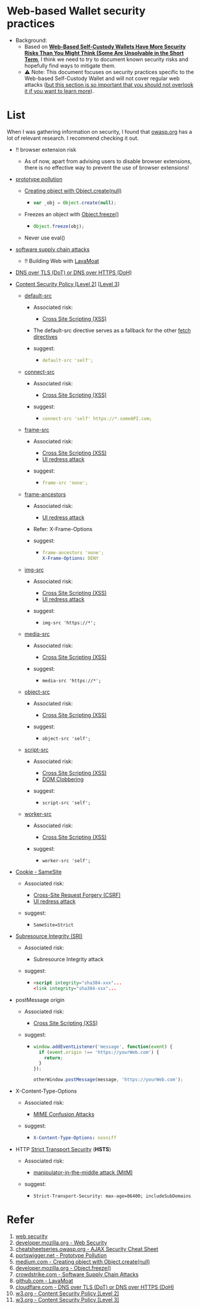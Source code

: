 # Web-based Wallet security practices

- Background:
  - Based on  [**Web-Based Self-Custody Wallets Have More Security Risks Than You Might Think (Some Are Unsolvable in the Short Term**](docs/Web-Based%20Self-Custody%20Wallets%20Have%20More%20Security%20Risks%20Than%20You%20Might%20Think.md), I think we need to try to document known security risks and hopefully find ways to mitigate them.
  - ⚠️ Note: This document focuses on security practices specific to the Web-based Self-Custody Wallet and will not cover regular web attacks ([but this section is so important that you should not overlook it if you want to learn more](https://developer.mozilla.org/en-US/docs/Web/Security)).
  
# List

When I was gathering information on security, I found that [owasp.org](https://cheatsheetseries.owasp.org/cheatsheets/AJAX_Security_Cheat_Sheet.html) has a lot of relevant research. I recommend checking it out.



- ‼️ browser extension risk 

  - As of now, apart from advising users to disable browser extensions, there is no effective way to prevent the use of browser extensions!





- [prototype pollution](https://portswigger.net/web-security/prototype-pollution)

  - [Creating object with Object.create(null)](https://medium.com/@pratiprati/creating-object-with-object-create-null-6f6a51de3a08)
  
    - ```javascript
      var _obj = Object.create(null);
      ```
  
  - Freezes an object with [Object.freeze()](https://developer.mozilla.org/en-US/docs/Web/JavaScript/Reference/Global_Objects/Object/freeze)
  
    - ```javascript
      Object.freeze(obj);
      ```
  
  - Never use eval()





- [software supply chain attacks](https://www.crowdstrike.com/cybersecurity-101/cyberattacks/supply-chain-attacks/)
  - ‼️ Building Web with [LavaMoat](https://github.com/LavaMoat/LavaMoat) 





- [DNS over TLS (DoT) or DNS over HTTPS (DoH)](https://www.cloudflare.com/learning/dns/dns-over-tls/)





- [Content Security Policy [Level 2]](https://www.w3.org/TR/CSP2/) [[Level 3](https://www.w3.org/TR/CSP3/)]
  
  - [default-src](https://www.w3.org/TR/CSP3/#directive-default-src)
  
    - Associated risk:
  
      - [Cross Site Scripting (XSS)](https://owasp.org/www-community/attacks/xss/)
  
    - The default-src directive serves as a fallback for the other [fetch directives](https://www.w3.org/TR/CSP3/#fetch-directives)
  
    - suggest:
  
      - ```yaml
        default-src 'self';
        ```
    
  - [connect-src](https://www.w3.org/TR/CSP3/#directive-connect-src)
  
    - Associated risk:
  
      - [Cross Site Scripting (XSS)](https://owasp.org/www-community/attacks/xss/)
  
    - suggest:
  
      - ```yaml
        connect-src 'self' https://*.someAPI.com;
        ```
    
  - [frame-src](https://www.w3.org/TR/CSP3/#directive-frame-src)
  
    - Associated risk:
  
      - [Cross Site Scripting (XSS)](https://owasp.org/www-community/attacks/xss/)
      - [UI redress attack](https://owasp.org/www-community/attacks/Clickjacking)
    
    - suggest:
    
      - ```yaml
        frame-src 'none';
        ```
    
  - [frame-ancestors](https://www.w3.org/TR/CSP3/#directive-frame-ancestors)
  
    - Associated risk:
  
      - [UI redress attack](https://owasp.org/www-community/attacks/Clickjacking)
      
    - Refer: X-Frame-Options
    
    - suggest:
    
      - ```yaml
        frame-ancestors 'none';
        X-Frame-Options: DENY
        ```
        
    
  - [img-src](https://www.w3.org/TR/CSP3/#directive-img-src)
  
    - Associated risk:
  
      - [Cross Site Scripting (XSS)](https://owasp.org/www-community/attacks/xss/)
      - [UI redress attack](https://owasp.org/www-community/attacks/Clickjacking)
    
    - suggest:
    
      - ```shell
        img-src 'https://*';
        ```
    
  - [media-src](https://www.w3.org/TR/CSP3/#directive-media-src)
  
    - Associated risk:
  
      - [Cross Site Scripting (XSS)](https://owasp.org/www-community/attacks/xss/)
  
    - suggest:
  
      - ```shell
        media-src 'https://*';
        ```
    
  - [object-src](https://www.w3.org/TR/CSP3/#directive-object-src)
  
    - Associated risk:
  
      - [Cross Site Scripting (XSS)](https://owasp.org/www-community/attacks/xss/)
  
    - suggest:
  
      - ```shell
        object-src 'self';
        ```
    
  - [script-src](https://www.w3.org/TR/CSP3/#directive-script-src)
  
    - Associated risk:
  
      - [Cross Site Scripting (XSS)](https://owasp.org/www-community/attacks/xss/)
      - [DOM Clobbering](https://domclob.xyz/domc_wiki/#overview)
    
    - suggest:
    
      - ```shell
        script-src 'self';
        ```
    
  - [worker-src](https://www.w3.org/TR/CSP3/#directive-worker-src)
  
    - Associated risk:
  
      - [Cross Site Scripting (XSS)](https://owasp.org/www-community/attacks/xss/)
  
    - suggest:
  
      - ```shell
        worker-src 'self';
        ```
    





- [Cookie - SameSite](https://portswigger.net/web-security/csrf/bypassing-samesite-restrictions#:~:text=SameSite%20is%20a%20browser%20security,leaks%2C%20and%20some%20CORS%20exploits.)

    - Associated risk:

      - [Cross-Site Request Forgery (CSRF) ](https://www.synopsys.com/glossary/what-is-csrf.html#:~:text=Definition,has%20in%20an%20authenticated%20user.)
      - [UI redress attack](https://owasp.org/www-community/attacks/Clickjacking)

    - suggest:

      - ```shell
        SameSite=Strict
        ```
        






- [Subresource Integrity (SRI)](https://developer.mozilla.org/en-US/docs/Web/Security/Subresource_Integrity)

    - Associated risk:

      - Subresource Integrity attack

    - suggest:

      - ```html
        <script integrity="sha384-xxx"...
        <link integrity="sha384-xxx"...
        ```






- postMessage origin

  - Associated risk:

    - [Cross Site Scripting (XSS)](https://owasp.org/www-community/attacks/xss/)

  - suggest:

    - ```javascript
      window.addEventListener('message', function(event) {
        if (event.origin !== 'https://yourWeb.com') {
          return;
        }
      });
      
      otherWindow.postMessage(message, 'https://yourWeb.com');
      ```





- X-Content-Type-Options

  - Associated risk:

    - [MIME Confusion Attacks](https://blog.mozilla.org/security/2016/08/26/mitigating-mime-confusion-attacks-in-firefox/)

  - suggest:
    
      - ```yaml
        X-Content-Type-Options: nosniff
        ```






- HTTP [Strict Transport Security](https://developer.mozilla.org/en-US/docs/Web/HTTP/Headers/Strict-Transport-Security) (**HSTS**)

  - Associated risk:
    - [manipulator-in-the-middle attack (MitM)](https://developer.mozilla.org/en-US/docs/Glossary/MitM)
    
  - suggest:
    
    - ```shell
      Strict-Transport-Security: max-age=86400; includeSubDomains
      ```
    
      



# Refer
1. [web security](https://infosec.mozilla.org/guidelines/web_security)
2. [developer.mozilla.org - Web Security](https://developer.mozilla.org/en-US/docs/Web/Security)
3. [cheatsheetseries.owasp.org - AJAX Security Cheat Sheet](https://cheatsheetseries.owasp.org/cheatsheets/AJAX_Security_Cheat_Sheet.html)
4. [portswigger.net - Prototype Pollution](https://portswigger.net/web-security/prototype-pollution)
5. [medium.com - Creating object with Object.create(null)](https://medium.com/@pratiprati/creating-object-with-object-create-null-6f6a51de3a08)
6. [developer.mozilla.org - Object.freeze()](https://developer.mozilla.org/en-US/docs/Web/JavaScript/Reference/Global_Objects/Object/freeze)
7. [crowdstrike.com - Software Supply Chain Attacks](https://www.crowdstrike.com/cybersecurity-101/cyberattacks/supply-chain-attacks/)
8. [github.com - LavaMoat](https://github.com/LavaMoat/LavaMoat)
9. [cloudflare.com - DNS over TLS (DoT) or DNS over HTTPS (DoH)](https://www.cloudflare.com/learning/dns/dns-over-tls/)
10. [w3.org - Content Security Policy [Level 2]](https://www.w3.org/TR/CSP2/)
11. [w3.org - Content Security Policy [Level 3]](https://www.w3.org/TR/CSP3/)